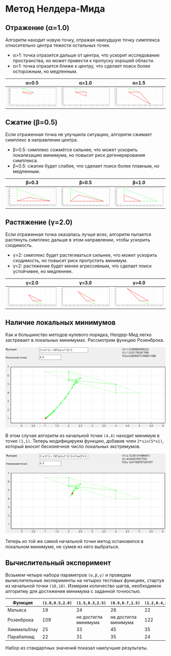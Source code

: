 # Метод Нелдера-Мида
## Отражение (α=1.0)
Алгоритм находит новую точку, отражая наихудшую точку симплекса относительно центра тяжести остальных точек.
 - α>1: точка отразится дальше от центра, что ускорит исследование пространства, но может привести к пропуску хорошей области.
 - α<1: точка отразится ближе к центру, что сделает поиск более осторожным, но медленным.

| α=0.5 | α=1.0 | α=1.5 |
|------------|------------|------------|
| ![](images/reflection0.5.png) | ![](images/reflection1.png) | ![](images/reflection1.5.png) |

## Сжатие (β=0.5)
Если отраженная точка не улучшила ситуацию, алгоритм сжимает симплекс в направлении центра.
 - β>0.5: симплекс сожмётся сильнее, что может ускорить локализацию минимума, но повысит риск дегенерирования симплекса.
 - β<0.5: сжатие будет слабее, что сделает поиск более плавным, но медленным.

| β=0.3 | β=0.5 | β=1.0 |
|------------|------------|------------|
| ![](images/contraction0.3.png) | ![](images/contraction0.5.png) | ![](images/contraction1.png) |

## Растяжение (γ=2.0)
Если отраженная точка оказалась лучше всех, алгоритм пытается растянуть симплекс дальше в этом направлении, чтобы ускорить сходимость.
 - γ>2: симплекс будет растягиваться сильнее, что может ускорить сходимость, но повысит риск пропустить минимум.
 - γ<2: растяжение будет менее агрессивным, что сделает поиск устойчивее, но медленнее.

| γ=2.0 | γ=3.0 | γ=4.0 |
|------------|------------|------------|
| ![](images/expansion2.png) | ![](images/expansion3.png) | ![](images/expansion4.png) |

## Наличие локальных минимумов
Как и большинство методов нулевого порядка, Нелдер-Мид легко застревает в локальных минимумах.
Рассмотрим функцию Розенброка.


![](images/1_before.png)


В этом случае алгоритм из начальной точки `(4,4)` находит минимум в точке `(1,1)`. Теперь модифицируем функцию, добавив член `2*sin(5*x1)`, который вносит бесконечное число локальных экстремумов.


![](images/1_after.png)


Теперь из той же самой начальной точки метод остановился в локальном минимуме, не сумев из него выбраться.

## Вычислительный эксперимент
Возьмем четыре набора параметров `(α,β,γ)` и проведем вычислительные эксперименты на четырех тестовых функциях, стартуя из начальной точки `(10,10)`. Измерим количество шагов, необходимое алгоритму для достижения минимума с заданной точностью.

| Функция | `(1.0,0.5,2.0)` | `(1.5,0.3,2.5)` | `(0.8,0.7,1.5)` | `(1.2,0.4,3.0)` |
|------------|------------|------------|------------|------------|
| Матьяса | 19 | 24 | 28 | 22 | 23 |
| Розенброка | 109 | не достигла минимума | не достигла минимума | 122 |
| Химмельблау | 25 | 33 | 45 | 35 |
| Парабалоид | 22 | 31 | 35 | 24 |

Набор из стандартных значений показал наилучшие результаты.
